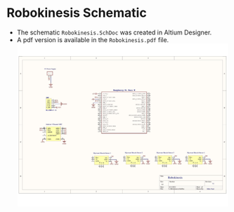 # Robokinesis Schematic
- The schematic `Robokinesis.SchDoc` was created in Altium Designer.
- A pdf version is available in the `Robokinesis.pdf` file.
![schematic](https://raw.githubusercontent.com/mihyr/robokinesis/main/media/schematic.jpg)